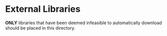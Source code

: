 # External Libraries

**ONLY** libraries that have been deemed infeasible to automatically download should be placed in this directory.